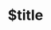 ---
title: $title
second_title: GroupDocs.Search for .NET API Reference
description: $description
type: docs
weight: $weight
url: /net/$ref/
---